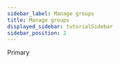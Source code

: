 ```yaml
---
sidebar_label: Manage groups
title: Manage groups
displayed_sidebar: tutorialSidebar
sidebar_position: 2
---
```


<span class="badge badge--primary">Primary</span>

